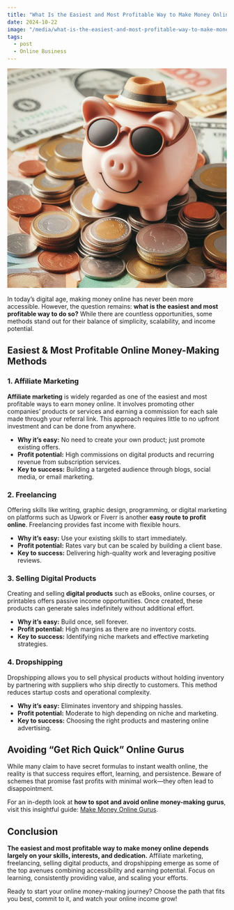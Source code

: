 ```yaml
---
title: "What Is the Easiest and Most Profitable Way to Make Money Online?"
date: 2024-10-22
image: "/media/what-is-the-easiest-and-most-profitable-way-to-make-money-online.webp"
tags:
  - post
  - Online Business
---
```


![What Is the Easiest and Most Profitable Way to Make Money Online?](/media/what-is-the-easiest-and-most-profitable-way-to-make-money-online.webp)

In today’s digital age, making money online has never been more accessible. However, the question remains: **what is the easiest and most profitable way to do so?** While there are countless opportunities, some methods stand out for their balance of simplicity, scalability, and income potential.

## Easiest & Most Profitable Online Money-Making Methods

### 1. Affiliate Marketing

**Affiliate marketing** is widely regarded as one of the easiest and most profitable ways to earn money online. It involves promoting other companies’ products or services and earning a commission for each sale made through your referral link. This approach requires little to no upfront investment and can be done from anywhere.

- **Why it’s easy:** No need to create your own product; just promote existing offers.
- **Profit potential:** High commissions on digital products and recurring revenue from subscription services.
- **Key to success:** Building a targeted audience through blogs, social media, or email marketing.

### 2. Freelancing

Offering skills like writing, graphic design, programming, or digital marketing on platforms such as Upwork or Fiverr is another **easy route to profit online**. Freelancing provides fast income with flexible hours.

- **Why it’s easy:** Use your existing skills to start immediately.
- **Profit potential:** Rates vary but can be scaled by building a client base.
- **Key to success:** Delivering high-quality work and leveraging positive reviews.

### 3. Selling Digital Products

Creating and selling **digital products** such as eBooks, online courses, or printables offers passive income opportunities. Once created, these products can generate sales indefinitely without additional effort.

- **Why it’s easy:** Build once, sell forever.
- **Profit potential:** High margins as there are no inventory costs.
- **Key to success:** Identifying niche markets and effective marketing strategies.

### 4. Dropshipping

Dropshipping allows you to sell physical products without holding inventory by partnering with suppliers who ship directly to customers. This method reduces startup costs and operational complexity.

- **Why it’s easy:** Eliminates inventory and shipping hassles.
- **Profit potential:** Moderate to high depending on niche and marketing.
- **Key to success:** Choosing the right products and mastering online advertising.

## Avoiding “Get Rich Quick” Online Gurus

While many claim to have secret formulas to instant wealth online, the reality is that success requires effort, learning, and persistence. Beware of schemes that promise fast profits with minimal work—they often lead to disappointment.

For an in-depth look at **how to spot and avoid online money-making gurus**, visit this insightful guide: [Make Money Online Gurus](https://supertotallyawesome.com/posts/make-money-online-gurus/).

## Conclusion

**The easiest and most profitable way to make money online depends largely on your skills, interests, and dedication.** Affiliate marketing, freelancing, selling digital products, and dropshipping emerge as some of the top avenues combining accessibility and earning potential. Focus on learning, consistently providing value, and scaling your efforts.

Ready to start your online money-making journey? Choose the path that fits you best, commit to it, and watch your online income grow!
